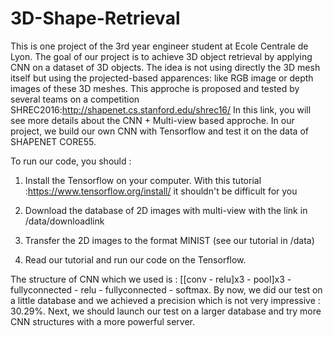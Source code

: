# 3D-Shape-Retrieval

This is one project of the 3rd year engineer student at Ecole Centrale de Lyon.
The goal of our project is to achieve 3D object retrieval by applying CNN on a dataset of 3D objects. The idea is not using directly the 3D mesh itself but using the projected-based apparences: like RGB image or depth images of these 3D meshes. This approche is proposed and tested by several teams on a competition SHREC2016:http://shapenet.cs.stanford.edu/shrec16/ In this link, you will see more details about the CNN + Multi-view based approche.
In our project, we build our own CNN with Tensorflow and test it on the data of SHAPENET CORE55.

To run our code, you should :

1. Install the Tensorflow on your computer. With this tutorial :https://www.tensorflow.org/install/ it shouldn't be difficult for you

2. Download the database of 2D images with multi-view with the link in /data/downloadlink

3. Transfer the 2D images to the format MINIST (see our tutorial in /data)

4. Read our tutorial and run our code on the Tensorflow.


The structure of CNN which we used is : [[conv - relu]x3 - pool]x3 - fullyconnected - relu - fullyconnected - softmax.
By now, we did our test on a little database and we achieved a precision which is not very impressive : 30.29%. Next, we should launch our test  on a larger database and try more CNN structures with a more powerful server. 
